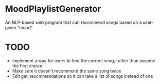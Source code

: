 # MoodPlaylistGenerator
An NLP-based web program that can recommend songs based on a user-given "mood"

# TODO
- Implement a way for users to find the correct song, rather than assume the first choice
- Make sure it doesn't recommend the same song twice
- Edit get_recommendations so it can take a list of songs instead of one